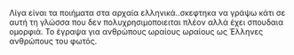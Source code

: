 Λίγα είναι τα ποιήματα στα αρχαία ελληνικά..σκεφτηκα να γράψω κάτι σε αυτή τη γλώσσα που δεν πολυχρησιμοποιειται πλέον αλλά έχει σπουδαια ομορφιά. Το έγραψα για ανθρώπους ωραίους ωραίους ως Έλληνες ανθρώπους του φωτός. 
